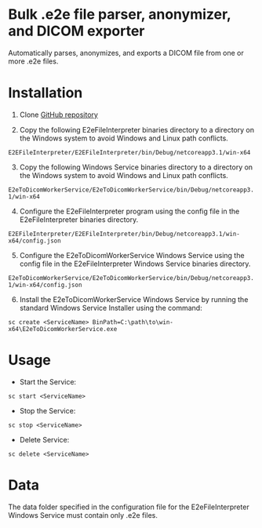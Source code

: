# Bulk .e2e file parser, anonymizer, and DICOM exporter
Automatically parses, anonymizes, and exports a DICOM file from one or more .e2e files.

Installation
============
1. Clone [GitHub repository](https://github.com/ccaneke/e2e_to_dicom_windows_service "GitHub repo")

2. Copy the following E2eFileInterpreter binaries directory to a directory on the Windows system to avoid Windows and Linux path conflicts.

`E2EFileInterpreter/E2EFileInterpreter/bin/Debug/netcoreapp3.1/win-x64` 

3. Copy the following Windows Service binaries directory to a directory on the Windows system to avoid Windows and Linux path conflicts.

`E2eToDicomWorkerService/E2eToDicomWorkerService/bin/Debug/netcoreapp3.1/win-x64`

4. Configure the E2eFileInterpreter program using the config file in the E2eFileInterpreter binaries directory.

`E2EFileInterpreter/E2EFileInterpreter/bin/Debug/netcoreapp3.1/win-x64/config.json`

5. Configure the E2eToDicomWorkerService Windows Service using the config file in the E2eFileInterpreter Windows Service binaries directory.

`E2eToDicomWorkerService/E2eToDicomWorkerService/bin/Debug/netcoreapp3.1/win-x64/config.json`

6. Install the E2eToDicomWorkerService Windows Service by running the standard Windows Service Installer using the command:

```
sc create <ServiceName> BinPath=C:\path\to\win-x64\E2eToDicomWorkerService.exe
```

Usage
=====

* Start the Service:

```
sc start <ServiceName>
```

* Stop the Service:

```
sc stop <ServiceName>
```

* Delete Service:

```
sc delete <ServiceName>
```

# Data
The data folder specified in the configuration file for the E2eFileInterpreter Windows Service must contain only .e2e files.
